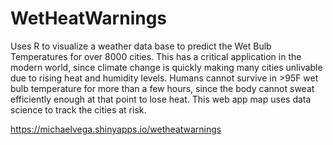# WetHeatWarnings

Uses R to visualize a weather data base to predict the Wet Bulb Temperatures for over 8000 cities. This has a critical application in the modern world, since climate change is quickly making many cities unlivable due to rising heat and humidity levels. Humans cannot survive in >95F wet bulb temperature for more than a few hours, since the body cannot sweat efficiently enough at that point to lose heat. This web app map uses data science to track the cities at risk.

https://michaelvega.shinyapps.io/wetheatwarnings
